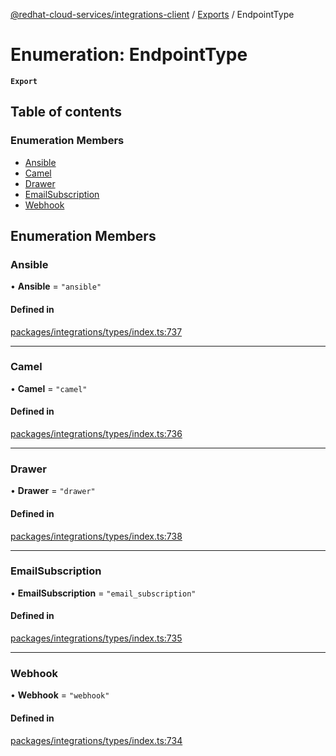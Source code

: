 [@redhat-cloud-services/integrations-client](../README.md) / [Exports](../modules.md) / EndpointType

# Enumeration: EndpointType

**`Export`**

## Table of contents

### Enumeration Members

- [Ansible](EndpointType.md#ansible)
- [Camel](EndpointType.md#camel)
- [Drawer](EndpointType.md#drawer)
- [EmailSubscription](EndpointType.md#emailsubscription)
- [Webhook](EndpointType.md#webhook)

## Enumeration Members

### Ansible

• **Ansible** = ``"ansible"``

#### Defined in

[packages/integrations/types/index.ts:737](https://github.com/RedHatInsights/javascript-clients/blob/master/packages/integrations/types/index.ts#L737)

___

### Camel

• **Camel** = ``"camel"``

#### Defined in

[packages/integrations/types/index.ts:736](https://github.com/RedHatInsights/javascript-clients/blob/master/packages/integrations/types/index.ts#L736)

___

### Drawer

• **Drawer** = ``"drawer"``

#### Defined in

[packages/integrations/types/index.ts:738](https://github.com/RedHatInsights/javascript-clients/blob/master/packages/integrations/types/index.ts#L738)

___

### EmailSubscription

• **EmailSubscription** = ``"email_subscription"``

#### Defined in

[packages/integrations/types/index.ts:735](https://github.com/RedHatInsights/javascript-clients/blob/master/packages/integrations/types/index.ts#L735)

___

### Webhook

• **Webhook** = ``"webhook"``

#### Defined in

[packages/integrations/types/index.ts:734](https://github.com/RedHatInsights/javascript-clients/blob/master/packages/integrations/types/index.ts#L734)
